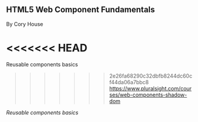 ## HTML5 Web Component Fundamentals
By Cory House

<<<<<<< HEAD
=======
Reusable components basics

>>>>>>> 2e26fa68290c32dbfb8244dc60cf44da06a7bbc8
https://www.pluralsight.com/courses/web-components-shadow-dom

*Reusable components basics*